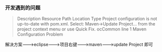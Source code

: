 ### 开发遇到的问题

>Description	Resource	Path	Location	Type
    Project configuration is not up-to-date with pom.xml. Select: Maven->Update Project... from the project context menu or use Quick Fix.	ocCommon		line 1	Maven Configuration Problem

解决方案--->eclipse--->项目右键--->maven--->update Project  即可